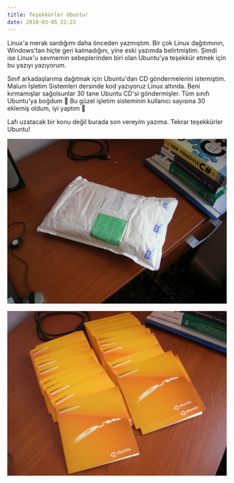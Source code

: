```yaml
---
title: Teşekkürler Ubuntu!
date: 2010-03-05 22:23
---
```


Linux'a merak sardığımı daha önceden yazmıştım. Bir çok Linux dağıtımının, Windows'tan hiçte geri kalmadığını, yine eski yazımda belirtmiştim. Şimdi ise Linux'u sevmemin sebeplerinden biri olan Ubuntu'ya teşekkür etmek için bu yazıyı yazıyorum.

<!--more-->
Sınıf arkadaşlarıma dağıtmak için Ubuntu'dan CD göndermelerini istemiştim. Malum İşletim Sistemleri dersinde kod yazıyoruz Linux altında. Beni kırmamışlar sağolsunlar 30 tane Ubuntu CD'si göndermişler. Tüm sınıfı Ubuntu'ya boğdum 🙂 Bu güzel işletim sisteminin kullanıcı sayısına 30 eklemiş oldum, iyi yaptım 🙂

Lafı uzatacak bir konu değil burada son vereyim yazıma. Tekrar teşekkürler Ubuntu!

![ubuntu](/uploads/2010/03/ubuntu_2.jpg)

![ubuntu](/uploads/2010/03/ubuntu_1.jpg)
